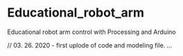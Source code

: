 # Educational_robot_arm

Educational robot arm control with Processing and Arduino

// 03. 26. 2020 - first uplode of code and modeling file.
...
